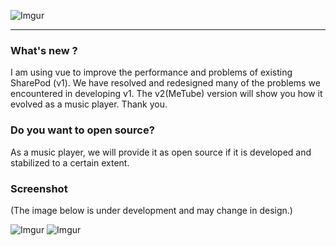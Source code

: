 ![Imgur](https://cdn-images-1.medium.com/max/1600/1*H4uJnCQuAfIlqJGekzYffw.jpeg)
***

### What's new ?
I am using vue to improve the performance and problems of existing SharePod (v1). We have resolved and redesigned many of the problems we encountered in developing v1. The v2(MeTube) version will show you how it evolved as a music player. Thank you.

### Do you want to open source?
As a music player, we will provide it as open source if it is developed and stabilized to a certain extent.

### Screenshot
(The image below is under development and may change in design.)

![Imgur](https://i.imgur.com/SOfIIIP.png)
![Imgur](https://i.imgur.com/P3EjkKm.png)
